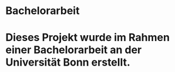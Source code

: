# Bachelorarbeit
# Dieses Projekt wurde im Rahmen einer Bachelorarbeit an der Universität Bonn erstellt.